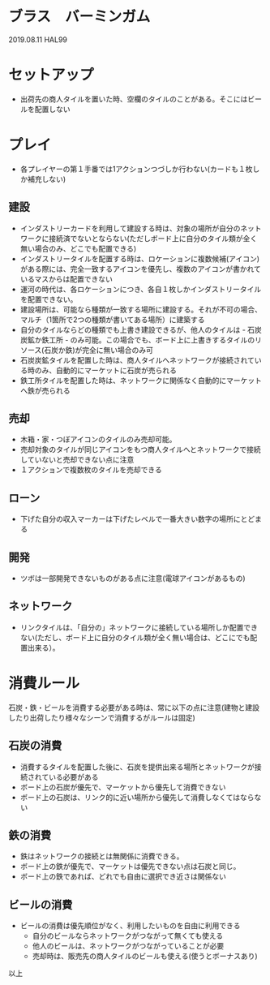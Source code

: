 # ブラス　バーミンガム
2019.08.11 HAL99

# セットアップ
* 出荷先の商人タイルを置いた時、空欄のタイルのことがある。そこにはビールを配置しない

# プレイ
* 各プレイヤーの第１手番では1アクションつづしか行わない(カードも１枚しか補充しない)

## 建設
* インダストリーカードを利用して建設する時は、対象の場所が自分のネットワークに接続済でないとならない(ただしボード上に自分のタイル類が全く無い場合のみ、どこでも配置できる)
* インダストリータイルを配置する時は、ロケーションに複数候補(アイコン)がある際には、完全一致するアイコンを優先し、複数のアイコンが書かれているマスからは配置できない
* 運河の時代は、各ロケーションにつき、各自１枚しかインダストリータイルを配置できない。
* 建設場所は、可能なら種類が一致する場所に建設する。それが不可の場合、マルチ（1箇所で2つの種類が書いてある場所）に建築する
* 自分のタイルならどの種類でも上書き建設できるが、他人のタイルは - 石炭炭鉱か鉄工所 - のみ可能。この場合でも、ボード上に上書きするタイルのリソース(石炭か鉄)が完全に無い場合のみ可
* 石炭炭鉱タイルを配置した時は、商人タイルへネットワークが接続されている時のみ、自動的にマーケットに石炭が売られる
* 鉄工所タイルを配置した時は、ネットワークに関係なく自動的にマーケットへ鉄が売られる

## 売却
* 木箱・家・つぼアイコンのタイルのみ売却可能。
* 売却対象のタイルが同じアイコンをもつ商人タイルへとネットワークで接続していないと売却できない点に注意
* １アクションで複数枚のタイルを売却できる

## ローン
* 下げた自分の収入マーカーは下げたレベルで一番大きい数字の場所にとどまる

## 開発
* ツボは一部開発できないものがある点に注意(電球アイコンがあるもの)

## ネットワーク
* リンクタイルは、「自分の」ネットワークに接続している場所しか配置できない(ただし、ボード上に自分のタイル類が全く無い場合は、どこにでも配置出来る）。

# 消費ルール
石炭・鉄・ビールを消費する必要がある時は、常に以下の点に注意(建物と建設したり出荷したり様々なシーンで消費するがルールは固定)
## 石炭の消費
* 消費するタイルを配置した後に、石炭を提供出来る場所とネットワークが接続されている必要がある
* ボード上の石炭が優先で、マーケットから優先して消費できない
* ボード上の石炭は、リンク的に近い場所から優先して消費しなくてはならない

## 鉄の消費
* 鉄はネットワークの接続とは無関係に消費できる。
* ボード上の鉄が優先で、マーケットは優先できない点は石炭と同じ。
* ボード上の鉄であれば、どれでも自由に選択でき近さは関係ない

## ビールの消費
* ビールの消費は優先順位がなく、利用したいものを自由に利用できる
   * 自分のビールならネットワークがつながって無くても使える
   * 他人のビールは、ネットワークがつながっていることが必要
   * 売却時は、販売先の商人タイルのビールも使える(使うとボーナスあり)

以上
